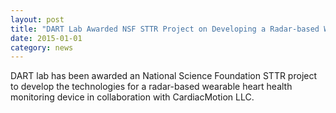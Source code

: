 ```yaml
---
layout: post
title: "DART Lab Awarded NSF STTR Project on Developing a Radar-based Wearable Heart Health Monitoring Device"
date: 2015-01-01
category: news
---
```

DART lab has been awarded an National Science Foundation STTR project to develop the technologies for a radar-based wearable heart health monitoring device in collaboration with CardiacMotion LLC. 
